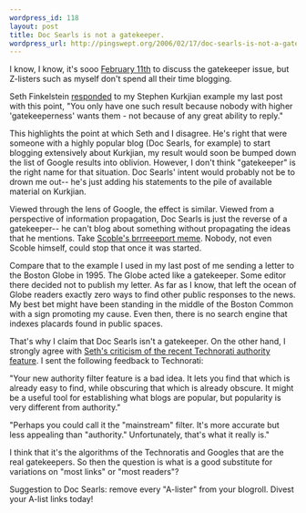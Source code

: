 ```yaml
--- 
wordpress_id: 118
layout: post
title: Doc Searls is not a gatekeeper.
wordpress_url: http://pingswept.org/2006/02/17/doc-searls-is-not-a-gatekeeper/
---
```

I know, I know, it's sooo <a href="http://sethf.com/infothought/blog/archives/000970.html">February 11th</a> to discuss the gatekeeper issue, but Z-listers such as myself don't spend all their time blogging.

Seth Finkelstein <a href="http://pingswept.org/2006/02/12/there-is-no-a-list/#comments">responded</a> to my Stephen Kurkjian example my last post with this point, "You only have one such result because nobody with higher 'gatekeeperness' wants them - not because of any great ability to reply."

This highlights the point at which Seth and I disagree. He's right that were someone with a highly popular blog (Doc Searls, for example) to start blogging extensively about Kurkjian, my result would soon be bumped down the list of Google results into oblivion. However, I don't think "gatekeeper" is the right name for that situation. Doc Searls' intent would probably not be to drown me out-- he's just adding his statements to the pile of available material on Kurkjian.

Viewed through the lens of Google, the effect is similar. Viewed from a perspective of information propagation, Doc Searls is just the reverse of a gatekeeper-- he can't blog about something without propagating the ideas that he mentions. Take <a href="http://scobleizer.wordpress.com/2006/02/13/blogcode-helps-you-find-blogs-similar-to/">Scoble's brrreeeport meme</a>. Nobody, not even Scoble himself, could stop that once it was started.

Compare that to the example I used in my last post of me sending a letter to the Boston Globe in 1995. The Globe acted like a gatekeeper. Some editor there decided not to publish my letter. As far as I know, that left the ocean of Globe readers exactly zero ways to find other public responses to the news. My best bet might have been standing in the middle of the Boston Common with a sign promoting my cause. Even then, there is no search engine that indexes placards found in public spaces.

That's why I claim that Doc Searls isn't a gatekeeper. On the other hand, I strongly agree with <a href="http://sethf.com/infothought/blog/archives/000972.html">Seth's criticism of the recent Technorati authority feature</a>. I sent the following feedback to Technorati:

"Your new authority filter feature is a bad idea. It lets you find that which is already easy to find, while obscuring that which is already obscure. It might be a useful tool for establishing what blogs are popular, but popularity is very different from authority."

"Perhaps you could call it the "mainstream" filter. It's more accurate but less appealing than "authority." Unfortunately, that's what it really is."

I think that it's the algorithms of the Technoratis and Googles that are the real gatekeepers. So then the question is what is a good substitute for variations on "most links" or "most readers"?

Suggestion to Doc Searls: remove every "A-lister" from your blogroll. Divest your A-list links today!

